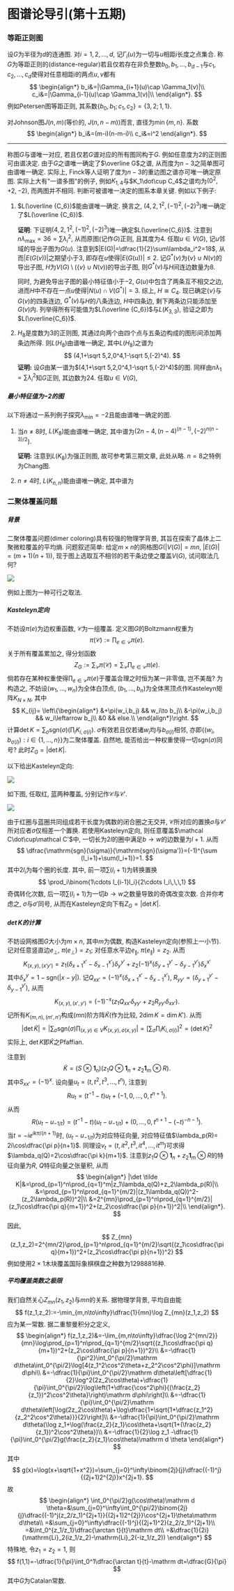 # 图谱论导引(第十五期)

### 等距正则图

设$G$为半径为$d$的连通图. 对$i=1,2,\ldots, d$, 记$\Gamma_i(u)$为一切与$u$相距$i$长度之点集合. 称$G$为等距正则的(distance-regular)若且仅若存在非负整数$b_0,b_1,\ldots,b_{d-1}$与$c_1,c_2,\ldots, c_d$使得对任意相距$i$的两点$u,v$都有
$$
\begin{align*}
b_i&=|\Gamma_{i+1}(u)\cap \Gamma_1(v)|\\
c_i&=|\Gamma_{i-1}(u)\cap \Gamma_1(v)|\\
\end{align*}.
$$
例如Petersen图等距正则, 其系数$\{b_0,b_1;c_1,c_2\}=\{3,2;1,1\}$. 

对Johnson图$J(n,m)$(等价的, $J(n,n-m)$)而言, 直径为$\min\{m,n\}$. 系数
$$
\begin{align*}
b_i&=(m-i)(n-m-i)\\
c_i&=i^2
\end{align*}.
$$


***

称图$G$与谱唯一对应, 若且仅若$G$谱对应的所有图同构于$G$. 例如任意度为$2$的正则图可由谱决定. 由于$G$之谱唯一确定了$\overline G$之谱, 从而度为$n-3$之简单图可由谱唯一确定. 实际上, Finck等人证明了度为$n-3$的重边图之谱亦可唯一确定原图. 实际上大有"一谱多图"的例子, 例如$K_{1,4}$与$K_1\dot\cup C_4$之谱均为$(0^2,+2,-2)$, 而两图并不相同. 判断可被谱唯一决定的图系本章关键. 例如以下例子: 

1. $L(\overline {C_6})$能由谱唯一确定. 换言之, $(4,2,1^2,(-1)^2,(-2)^3)$唯一确定了$L(\overline {C_6})$. 

   **证明**: 下证明$(4,2,1^2,(-1)^2,(-2)^3)$唯一确定$L(\overline{C_6})$. 注意到$n\lambda_\max=36=\sum\lambda_i^2$, 从而原图(记作$G$)正则, 且其度为$4$. 任取$u\in V(G)$, 记$u$邻域的导出子图为$G(u)$. 注意到$|E(G)|=\dfrac{1}{2}\sum\lambda_i^2=18$, 从而$|E(G(v))|$之期望小于$3$, 即存在$u$使得$|E(G(u))|\leq 2$. 记$G^*(v)$为$\{v\}\cup N(v)$的导出子图, $H$为$V(G)\setminus(\{v\}\cup N(v))$的导出子图, 则$G^*(v)$与$H$间连边数量为$8$. 

   同时, 为避免导出子图的最小特征值小于$-2$, $G(u)$中包含了两条互不相交之边, 进而$H$中不存在一点$u$使得$|N(u)\cap V(G^*)|=3$. 综上, $H\cong C_4$. 现已确定$\{v\}$与$G(v)$的四条连边, $G^*(v)$与$H$的八条连边, $H$中四条边, 剩下两条边只能添加至$G(v)$内. 列举得所有可能值为$L(\overline {C_6})$与$L(K_{3,3})$, 验证之即为$L(\overline{C_6})$.

2. $H_8$是度数为$3$的正则图, 其通过向两个由四个点与五条边构成的图形间添加两条边所得. 则$L(H_8)$由谱唯一确定, 其中$L(H_8)$之谱为
   $$
   (4,1+\sqrt 5,2,0^4,1-\sqrt 5,(-2)^4).
   $$
   **证明:** 设$G$由某一谱为$(4,1+\sqrt 5,2,0^4,1-\sqrt 5,(-2)^4)$的图. 同样由$n\lambda_1=\sum\lambda_i^2$知$G$正则, 其边数为$24$. 任取$u\in V(G)$, 



##### 最小特征值为$-2$的图

以下将通过一系列例子探究$\lambda_\min=-2$且能由谱唯一确定的图. 

1. 当$n\neq 8$时, $L(K_8)$能由谱唯一确定, 其中谱为$(2n-4,(n-4)^{(n-1)},(-2)^{n(n-3)/2})$. 

   **证明:** 注意到$L(K_8)$为强正则图, 故可参考第三期文章, 此处从略. $n=8$之特例为Chang图. 

2. $n\neq 4$时, $L(K_{n,n})$能由谱唯一确定, 其中谱为











### 二聚体覆盖问题

##### 背景

二聚体覆盖问题(dimer coloring)具有较强的物理学背景, 其旨在探索了晶体上二聚微粒覆盖的平均熵. 问题叙述简单: 给定$m\times n$的网格图$G$($|V(G)|=mn$, $|E(G)|=(m+1)(n+1)$), 现于图上选取互不相邻的若干条边使之覆盖$V(G)$, 试问取法几何?

![](https://files.mdnice.com/user/12571/bd8bf993-80d5-45bb-95b5-1be250020f8b.png)

例如上图为一种可行之取法. 

##### Kasteleyn定向

不妨设$\pi(e)$为边权重函数, $\mathcal C$为一组覆盖. 定义图$G$的Boltzmann权重为
$$
\pi(\mathcal C):=\prod_{e\in\mathcal C}\pi(e).
$$
关于所有覆盖累加之, 得分划函数
$$
Z_G:=\sum_{\mathcal C}\pi(\mathcal C)=\sum_{\mathcal C}\prod_{e\in\mathcal C}\pi(e).
$$
倘若存在某种权重使得$\prod_{e\in\mathcal C}\pi(e)$于覆盖合理之时恒为某一非零值, 岂不美哉? 为构造之, 不妨设$(w_1,\ldots,w_n)$为全体白顶点, $(b_1,\ldots,b_n)$为全体黑顶点作Kasteleyn矩阵$K_{N\times N}$, 其中
$$
K_{ij}=
\left\{\begin{align*}
&+\pi(w_i,b_j) && w_i\to b_j\\
&-\pi(w_i,b_j) && w_i\leftarrow b_j\\
&0 && else.\\
\end{align*}\right.
$$
计算$\det K=\sum_\sigma\mathrm{sgn}(\sigma)(\prod _iK_{i,\sigma(i)})$. $\sigma$有效若且仅若诸$w_i$均与$b_{\sigma(i)}$相邻, 亦即$\{(w_i,b_{\sigma(i)}):i\in\{1,\ldots,n\}\}$为二聚体覆盖. 自然地, 能否给出一种权重使得一切$\mathrm{sgn}(\sigma)$同号? 此时$Z_G=|\det K|$. 

以下给出Kasteleyn定向:

![](https://files.mdnice.com/user/12571/95ee181e-f30c-47bc-b658-f8ed1798f623.png)

如下图, 任取红, 蓝两种覆盖, 分别记作$\mathcal C$与$\mathcal C'$. 

![](https://files.mdnice.com/user/12571/40fab829-c68d-4261-b765-eb148a1aaa4c.png)

由于红圈与蓝圈共同组成若干长度为偶数的闭合圈之无交并, $\mathcal C$所对应的置换$\sigma$与$\mathcal C'$所对应者$\sigma$仅相差一个置换. 若使用Kasteleyn定向, 则任意覆盖$\mathcal C\dot\cup\mathcal C'$中, 一切长为$2l$的圈中满足$b\to w$的边数量为$l+1$. 从而
$$
\dfrac{\mathrm{sgn}(\sigma)}{\mathrm{sgn}(\sigma')}=(-1)^{\sum (l_i+1)+\sum(l_i+1)}=1.
$$
其中$2l_i$为每个圈的长度. 其中, 前一项$\sum(l_i+1)$为转换置换
$$
\prod_i\binom{1\cdots l_{i-1}l_i}{2\cdots l_i\,\,\,1}
$$
奇偶转化次数, 后一项$\sum(l_i+1)$为一切$b\to w$之数量导致的奇偶改变次数. 合并你考虑之, $\sigma$与$\sigma'$同号, 从而在Kasteleyn定向下有$Z_G=|\det K|$.

##### $\det K$的计算

不妨设网格图$G$大小为$m\times n$, 其中$m$为偶数, 构造Kasteleyn定向(参照上一小节). 记对任意竖直边$e_\perp$, $\pi(e_\perp)=z_1$; 对任意水平边$e_\parallel$, $\pi(e_\parallel)=z_2$. 从而
$$
K_{(x,y),(x'y')}=z_1(\delta_{x+1}^{x'}-\delta_{x-1}^{x'})\delta_y^{y'}+z_2(-1)^x(\delta_{y+1}^{y'}-\delta_{y-1}^{y'})\delta_x^{x'}
$$
其中$\delta_{x}^y=1-\mathrm{sgn}(|x-y|)$. 记$Q_{xx'}=(-1)^x(\delta_{x+1}^{x'}-\delta_{x-1}^{x'})$, $R_{yy'}=(\delta_{y+1}^{y'}-\delta_{y-1}^{y'})$, 从而
$$
K_{(x,y),(x',y')}=(-1)^{-x}(z_1Q_{xx'}\delta_{yy'}+z_2R_{yy'}\delta_{xx'}).
$$
记所有$K_{(m,n),(m',n')}$构成$(mn)$阶方阵$\tilde K$(作为比较, $2\dim K=\dim K'$). 从而
$$
|\det\tilde K|=|\sum_{\sigma}\mathrm{sgn}(\sigma)\prod _{(x,y)\in V}K_{(x,y),\sigma(x,y)}|=[\sum_\sigma\prod _iK_{i,\sigma(i)}]^2=(\det K)^2
$$
实际上, $\det K$即$\tilde K$之Pfaffian. 

注意到
$$
\tilde K=(S\otimes \mathbf 1_n)(z_1 Q\otimes\mathbf 1_n+z_2\mathbf 1_m\otimes R).
$$
其中$S_{xx'}=(-1)^x$. 设向量$u_t=(t,t^2,t^3,\ldots, t^n)$, 注意到
$$
Ru_t=(t^{-1}-t)u_t+(-1,0,\ldots,0,t^{n+1}).
$$
从而
$$
R(u_t-u_{-1/t})=(t^{-1}-t)(u_t-u_{-1/t})+(0,\ldots,0,t^{n+1}-(-t)^{-n-1}).
$$
当$t=-ie^{ik\pi/(n+1)}$时, $(u_t-u_{-1/t})$为对应特征向量, 对应特征值$\lambda_p(R)= 2i\cos\dfrac{\pi p}{n+1}$. 同理设$v_t=(t,it^2,t^3,it^4,\ldots, it^m)$可求得$\lambda_q(Q)=2\cos\dfrac{\pi k}{m+1}$. 注意到$z _1Q\otimes\mathbf 1_n+z_2\mathbf 1_m\otimes R$的特征向量为$R$, $Q$特征向量之张量积, 从而
$$
\begin{align*}
|\det \tilde K|&=\prod_{p=1}^n\prod_{q=1}^m|z_1\lambda_q(Q)+z_2\lambda_p(R)|\\
&=\prod_{p=1}^n\prod_{q=1}^{m/2}|(z_1\lambda_q(Q))^2-(z_2\lambda_p(R))^2|\\
&=2^{mn}\prod_{p=1}^n\prod_{q=1}^{m/2}|(z_1\cos\dfrac{\pi q}{m+1})^2+(z_2\cos\dfrac{\pi p}{n+1})^2|\\
\end{align*}.
$$
因此, 
$$
Z_{mn}(z_1,z_2)=2^{mn/2}\prod_{p=1}^n\prod_{q=1}^{m/2}\sqrt{(z_1\cos\dfrac{\pi q}{m+1})^2+(z_2\cos\dfrac{\pi p}{n+1})^2}
$$
例如使用$2\times 1$木块覆盖国际象棋棋盘之种数为$12988816$种. 

##### 平均覆盖类数之极限

我们自然关心$Z_{mn}(z_1,z_2)$与$mn$的关系. 据物理学背景, 平均自由能
$$
f(z_1,z_2):=-\min_{m,n\to\infty}\dfrac{1}{mn}\log Z_{mn}(z_1,z_2)
$$
应为某一常数. 据二重黎曼积分之定义, 
$$
\begin{align*}
f(z_1,z_2)&=-\lim_{m,n\to\infty}\dfrac{\log 2^{mn/2}}{mn}\log\prod_{p=1}^n\prod_{q=1}^{m/2}\sqrt{(z_1\cos\dfrac{\pi q}{m+1})^2+(z_2\cos\dfrac{\pi p}{n+1})^2}\\
&=-\dfrac{1}{\pi^2}\int_0^{\pi/2}\mathrm d\theta\int_0^{\pi/2}\log[4(z_1^2\cos^2\theta+z_2^2\cos^2\phi)]\mathrm d\phi\\
&=-\dfrac{1}{\pi}\int_0^{\pi/2}\mathrm d\theta\left[\dfrac{1}{2}\log^2(2z_2\cos\theta)+\dfrac{1}{\pi}\int_0^{\pi/2}\log\left(1+\dfrac{\cos^2\phi}{(\frac{z_2}{z_1})^2\cos^2\theta}\right)\mathrm d\phi\right]\\
&=-\dfrac{1}{\pi}\int_0^{\pi/2}\mathrm d\theta\left[\log(2z_2\cos\theta)+\log\dfrac{1+\sqrt{1+\dfrac{z_1^2}{z_2^2\cos^2\theta}}}{2}\right]\\
&=-\dfrac{1}{\pi}\int_0^{\pi/2}\mathrm d\theta(\log z_1+\log(\frac{z_2}{z_1}\cos\theta+\sqrt{1+(\frac{z_2}{z_1})^2\cos^2\theta})\\
&=-\dfrac{1}{2}\log z_1
-\dfrac{1}{\pi}\int_0^{\pi/2}g(\frac{z_2}{z_1}\cos\theta)\mathrm d \theta
\end{align*}
$$
其中
$$
g(x)=\log(x+\sqrt{1+x^2})=\sum_{j=0}^\infty\binom{2j}{j}\dfrac{(-1)^j}{(2j+1)2^{2j}}x^{2j+1}.
$$
故
$$
\begin{align*}
\int_0^{\pi/2}g(\cos\theta)\mathrm d \theta=&\sum_{j=0}^\infty\int_0^{\pi/2}\binom{2j}{j}\dfrac{(-1)^j(z_2/z_1)^{2j+1}}{(2j+1)2^{2j}}\cos^{2j+1}\theta\mathrm d\theta\\
=&\sum_{j=0}^\infty\dfrac{(-1)^j}{(2j+1)^2}(z_2/z_1)^{2j+1}\\
=&\int_0^{z_1/z_1}\dfrac{\arctan t}{t}\mathrm dt\\
=&\dfrac{1}{2i}(\mathrm{Li}_2(iz_1/z_2)-\mathrm{Li}_2(-iz_1/z_2))
\end{align*}
$$
特殊地, 令$z_1=z_2=1$, 则
$$
f(1,1)=-\dfrac{1}{\pi}\int_0^1\dfrac{\arctan t}{t}-\mathrm dt=\dfrac{G}{\pi}
$$
其中$G$为Catalan常数. 





